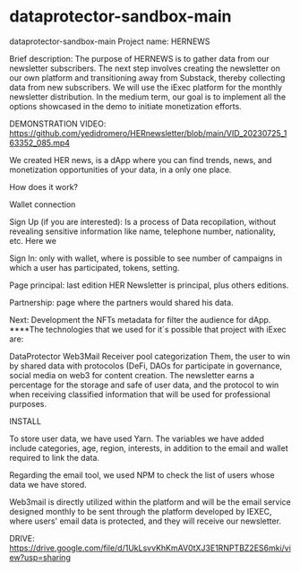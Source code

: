 # dataprotector-sandbox-main
 dataprotector-sandbox-main
Project name: HERNEWS

Brief description: The purpose of HERNEWS is to gather data from our newsletter subscribers. The next step involves creating the newsletter on our own platform and transitioning away from Substack, thereby collecting data from new subscribers. We will use the iExec platform for the monthly newsletter distribution. In the medium term, our goal is to implement all the options showcased in the demo to initiate monetization efforts.

DEMONSTRATION VIDEO: https://github.com/yedidromero/HERnewsletter/blob/main/VID_20230725_163352_085.mp4

We created HER news, is a dApp where you can find trends, news, and monetization opportunities of your data, in a only one place.

How does it work?

Wallet connection

Sign Up (if you are interested): Is a process of Data recopilation, without revealing sensitive information like name, telephone number, nationality, etc. Here we

Sign In: only with wallet, where is possible to see number of campaigns in which a user has participated, tokens, setting.

Page principal: last edition HER Newsletter is principal, plus others editions.

Partnership: page where the partners would shared his data.

Next: Development the NFTs metadata for filter the audience for dApp. ****The technologies that we used for it´s possible that project with iExec are:

DataProtector
Web3Mail
Receiver pool categorization
Them, the user to win by shared data with protocolos (DeFi, DAOs for participate in governance, social media on web3 for content creation. The newsletter earns a percentage for the storage and safe of user data, and the protocol to win when receiving classified information that will be used for professional purposes.

INSTALL

To store user data, we have used Yarn. The variables we have added include categories, age, region, interests, in addition to the email and wallet required to link the data.

Regarding the email tool, we used NPM to check the list of users whose data we have stored.

Web3mail is directly utilized within the platform and will be the email service designed monthly to be sent through the platform developed by IEXEC, where users' email data is protected, and they will receive our newsletter.

DRIVE: https://drive.google.com/file/d/1UkLsvvKhKmAV0tXJ3E1RNPTBZ2ES6mki/view?usp=sharing